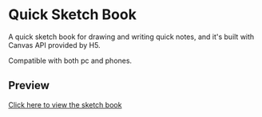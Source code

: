 # Quick Sketch Book

A quick sketch book for drawing and writing quick notes, and it's built with Canvas API provided by H5.

Compatible with both pc and phones.

## Preview
[Click here to view the sketch book](http://colachick.com/quick-sketch-book/)
